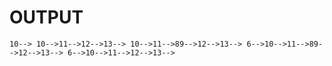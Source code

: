 # OUTPUT
``
 10-->
 10-->11-->12-->13-->
 10-->11-->89-->12-->13-->
 6-->10-->11-->89-->12-->13-->
 6-->10-->11-->12-->13-->
``
